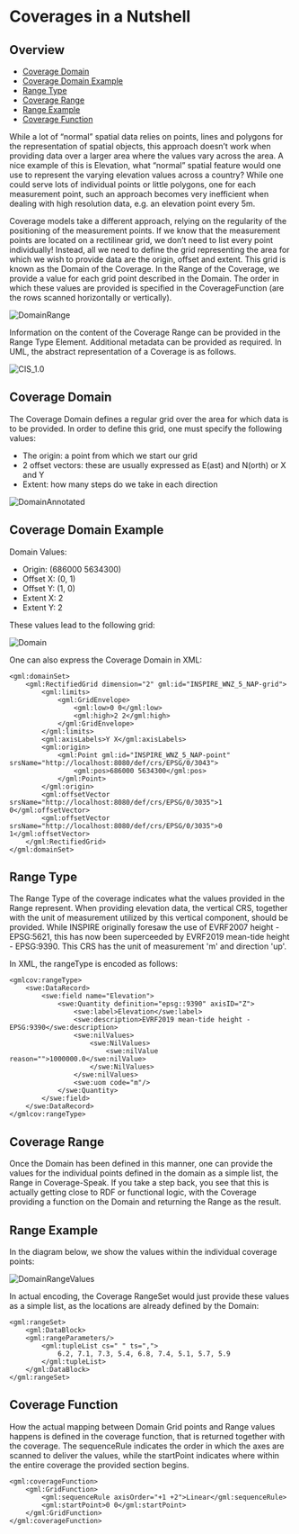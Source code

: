 # Coverages in a Nutshell
## Overview
- [Coverage Domain](./nutshell.md#coverage-domain)
- [Coverage Domain Example](./nutshell.md#coverage-domain-example)
- [Range Type](./nutshell.md#range-type)
- [Coverage Range](./nutshell.md#coverage-range)
- [Range Example](./nutshell.md#range-example)
- [Coverage Function](./nutshell.md#coverage-function)

While a lot of “normal” spatial data relies on points, lines and polygons for the representation of spatial objects, this approach doesn’t work when providing data over a larger area where the values vary across the area. A nice example of this is Elevation, what “normal” spatial feature would one use to represent the varying elevation values across a country? While one could serve lots of individual points or little polygons, one for each measurement point, such an approach becomes very inefficient when dealing with high resolution data, e.g. an elevation point every 5m.

Coverage models take a different approach, relying on the regularity of the positioning of the measurement points. If we know that the measurement points are located on a rectilinear grid, we don’t need to list every point individually! Instead, all we need to define the grid representing the area for which we wish to provide data are the origin, offset and extent. This grid is known as the Domain of the Coverage. In the Range of the Coverage, we provide a value for each grid point described in the Domain. The order in which these values are provided is specified in the CoverageFunction (are the rows scanned  horizontally or vertically).

![DomainRange](./pix/DomainRangeS.png)

Information on the content of the Coverage Range can be provided in the Range Type Element. Additional metadata can be provided as required. In UML, the abstract representation of a Coverage is as follows.

![CIS_1.0](./pix/CIS_1.0.png)


## Coverage Domain

The Coverage Domain defines a regular grid over the area for which data is to be provided. In order to define this grid, one must specify the following values:
- The origin: a point from which we start our grid
- 2 offset vectors: these are usually expressed as E(ast) and N(orth) or X and Y
- Extent: how many steps do we take in each direction

![DomainAnnotated](./pix/DomainAnnotatedS.png)


## Coverage Domain Example

Domain Values:
- Origin: (686000 5634300)
- Offset X: (0, 1)
- Offset Y: (1, 0)
- Extent X: 2
- Extent Y: 2

These values lead to the following grid:

![Domain](./pix/DomainS.png)

One can also express the Coverage Domain in XML:

```
<gml:domainSet>
	<gml:RectifiedGrid dimension="2" gml:id="INSPIRE_WNZ_5_NAP-grid">
		<gml:limits>
			<gml:GridEnvelope>
				<gml:low>0 0</gml:low>
				<gml:high>2 2</gml:high>
			</gml:GridEnvelope>
		</gml:limits>
		<gml:axisLabels>Y X</gml:axisLabels>
		<gml:origin>
			<gml:Point gml:id="INSPIRE_WNZ_5_NAP-point" srsName="http://localhost:8080/def/crs/EPSG/0/3043">
				<gml:pos>686000 5634300</gml:pos>
			</gml:Point>
		</gml:origin>
		<gml:offsetVector srsName="http://localhost:8080/def/crs/EPSG/0/3035">1 0</gml:offsetVector>
		<gml:offsetVector srsName="http://localhost:8080/def/crs/EPSG/0/3035">0 1</gml:offsetVector>
	</gml:RectifiedGrid>
</gml:domainSet>
```

## Range Type
The Range Type of the coverage indicates what the values provided in the Range represent. When providing elevation data, the vertical CRS, together with the unit of measurement utilized by this vertical component, should be provided. While INSPIRE originally foresaw the use of EVRF2007 height - EPSG:5621, this has now been superceeded by EVRF2019 mean-tide height - EPSG:9390. This CRS has the unit of measurement 'm' and direction 'up'.

In XML, the rangeType is encoded as follows:

```
<gmlcov:rangeType>
    <swe:DataRecord>
        <swe:field name="Elevation">
            <swe:Quantity definition="epsg::9390" axisID="Z">
                <swe:label>Elevation</swe:label>
                <swe:description>EVRF2019 mean-tide height - EPSG:9390</swe:description>
                <swe:nilValues>
                    <swe:NilValues>
                        <swe:nilValue reason="">1000000.0</swe:nilValue>
                    </swe:NilValues>
                </swe:nilValues>
                <swe:uom code="m"/>
            </swe:Quantity>
        </swe:field>
    </swe:DataRecord>
</gmlcov:rangeType>
```

## Coverage Range
Once the Domain has been defined in this manner, one can provide the values for the individual points defined in the domain as a simple list, the Range in Coverage-Speak. If you take a step back, you see that this is actually getting close to RDF or functional logic, with the Coverage providing a function on the Domain and returning the Range as the result.
## Range Example
In the diagram below, we show the values within the individual coverage points:

![DomainRangeValues](./pix/DomainRangeValuesS.png)
 
In actual encoding, the Coverage RangeSet would just provide these values as a simple list, as the locations are already defined by the Domain:

```
<gml:rangeSet>
	<gml:DataBlock>
	<gml:rangeParameters/>
		<gml:tupleList cs=" " ts=",">
			6.2, 7.1, 7.3, 5.4, 6.8, 7.4, 5.1, 5.7, 5.9
		</gml:tupleList>
	</gml:DataBlock>
</gml:rangeSet>
```

## Coverage Function

How the actual mapping between Domain Grid points and Range values happens is defined in the coverage function, that is returned together with the coverage. The sequenceRule indicates the order in which the axes are scanned to deliver the values, while the startPoint indicates where within the entire coverage the provided section begins.

```
<gml:coverageFunction>
	<gml:GridFunction>
		<gml:sequenceRule axisOrder="+1 +2">Linear</gml:sequenceRule>
		<gml:startPoint>0 0</gml:startPoint>
	</gml:GridFunction>
</gml:coverageFunction>
```
